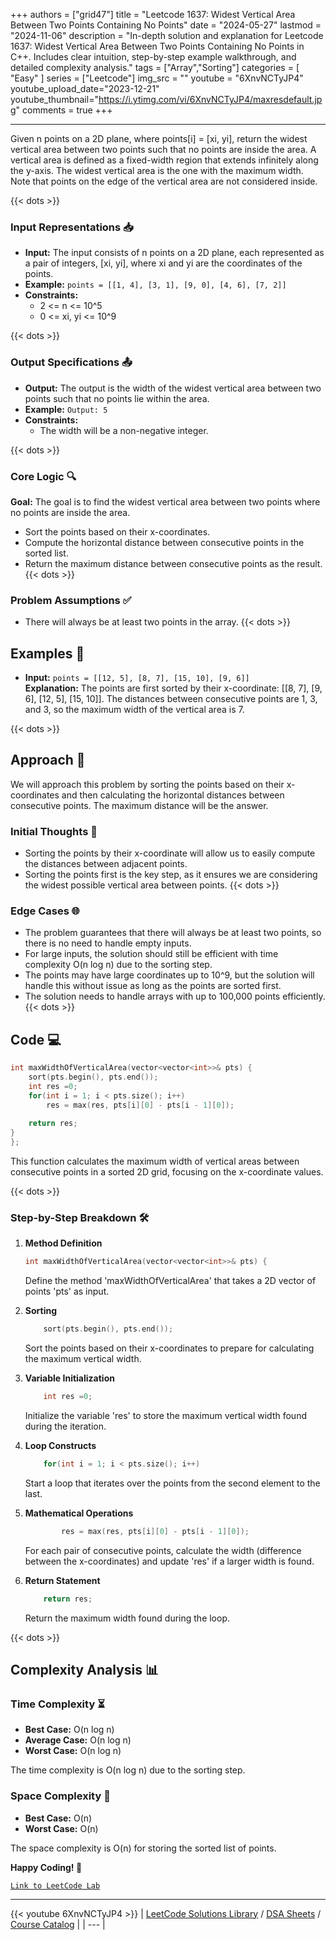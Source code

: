 
+++
authors = ["grid47"]
title = "Leetcode 1637: Widest Vertical Area Between Two Points Containing No Points"
date = "2024-05-27"
lastmod = "2024-11-06"
description = "In-depth solution and explanation for Leetcode 1637: Widest Vertical Area Between Two Points Containing No Points in C++. Includes clear intuition, step-by-step example walkthrough, and detailed complexity analysis."
tags = ["Array","Sorting"]
categories = [
    "Easy"
]
series = ["Leetcode"]
img_src = ""
youtube = "6XnvNCTyJP4"
youtube_upload_date="2023-12-21"
youtube_thumbnail="https://i.ytimg.com/vi/6XnvNCTyJP4/maxresdefault.jpg"
comments = true
+++



---
Given n points on a 2D plane, where points[i] = [xi, yi], return the widest vertical area between two points such that no points are inside the area. A vertical area is defined as a fixed-width region that extends infinitely along the y-axis. The widest vertical area is the one with the maximum width. Note that points on the edge of the vertical area are not considered inside.
<!--more-->
{{< dots >}}
### Input Representations 📥
- **Input:** The input consists of n points on a 2D plane, each represented as a pair of integers, [xi, yi], where xi and yi are the coordinates of the points.
- **Example:** `points = [[1, 4], [3, 1], [9, 0], [4, 6], [7, 2]]`
- **Constraints:**
	- 2 <= n <= 10^5
	- 0 <= xi, yi <= 10^9

{{< dots >}}
### Output Specifications 📤
- **Output:** The output is the width of the widest vertical area between two points such that no points lie within the area.
- **Example:** `Output: 5`
- **Constraints:**
	- The width will be a non-negative integer.

{{< dots >}}
### Core Logic 🔍
**Goal:** The goal is to find the widest vertical area between two points where no points are inside the area.

- Sort the points based on their x-coordinates.
- Compute the horizontal distance between consecutive points in the sorted list.
- Return the maximum distance between consecutive points as the result.
{{< dots >}}
### Problem Assumptions ✅
- There will always be at least two points in the array.
{{< dots >}}
## Examples 🧩
- **Input:** `points = [[12, 5], [8, 7], [15, 10], [9, 6]]`  \
  **Explanation:** The points are first sorted by their x-coordinate: [[8, 7], [9, 6], [12, 5], [15, 10]]. The distances between consecutive points are 1, 3, and 3, so the maximum width of the vertical area is 7.

{{< dots >}}
## Approach 🚀
We will approach this problem by sorting the points based on their x-coordinates and then calculating the horizontal distances between consecutive points. The maximum distance will be the answer.

### Initial Thoughts 💭
- Sorting the points by their x-coordinate will allow us to easily compute the distances between adjacent points.
- Sorting the points first is the key step, as it ensures we are considering the widest possible vertical area between points.
{{< dots >}}
### Edge Cases 🌐
- The problem guarantees that there will always be at least two points, so there is no need to handle empty inputs.
- For large inputs, the solution should still be efficient with time complexity O(n log n) due to the sorting step.
- The points may have large coordinates up to 10^9, but the solution will handle this without issue as long as the points are sorted first.
- The solution needs to handle arrays with up to 100,000 points efficiently.
{{< dots >}}
## Code 💻
```cpp
int maxWidthOfVerticalArea(vector<vector<int>>& pts) {
    sort(pts.begin(), pts.end());
    int res =0;
    for(int i = 1; i < pts.size(); i++)
        res = max(res, pts[i][0] - pts[i - 1][0]);
    
    return res;
}
};
```

This function calculates the maximum width of vertical areas between consecutive points in a sorted 2D grid, focusing on the x-coordinate values.

{{< dots >}}
### Step-by-Step Breakdown 🛠️
1. **Method Definition**
	```cpp
	int maxWidthOfVerticalArea(vector<vector<int>>& pts) {
	```
	Define the method 'maxWidthOfVerticalArea' that takes a 2D vector of points 'pts' as input.

2. **Sorting**
	```cpp
	    sort(pts.begin(), pts.end());
	```
	Sort the points based on their x-coordinates to prepare for calculating the maximum vertical width.

3. **Variable Initialization**
	```cpp
	    int res =0;
	```
	Initialize the variable 'res' to store the maximum vertical width found during the iteration.

4. **Loop Constructs**
	```cpp
	    for(int i = 1; i < pts.size(); i++)
	```
	Start a loop that iterates over the points from the second element to the last.

5. **Mathematical Operations**
	```cpp
	        res = max(res, pts[i][0] - pts[i - 1][0]);
	```
	For each pair of consecutive points, calculate the width (difference between the x-coordinates) and update 'res' if a larger width is found.

6. **Return Statement**
	```cpp
	    return res;
	```
	Return the maximum width found during the loop.

{{< dots >}}
## Complexity Analysis 📊
### Time Complexity ⏳
- **Best Case:** O(n log n)
- **Average Case:** O(n log n)
- **Worst Case:** O(n log n)

The time complexity is O(n log n) due to the sorting step.

### Space Complexity 💾
- **Best Case:** O(n)
- **Worst Case:** O(n)

The space complexity is O(n) for storing the sorted list of points.

**Happy Coding! 🎉**


[`Link to LeetCode Lab`](https://leetcode.com/problems/widest-vertical-area-between-two-points-containing-no-points/description/)

---
{{< youtube 6XnvNCTyJP4 >}}
| [LeetCode Solutions Library](https://grid47.xyz/leetcode/) / [DSA Sheets](https://grid47.xyz/sheets/) / [Course Catalog](https://grid47.xyz/courses/) |
| --- |
